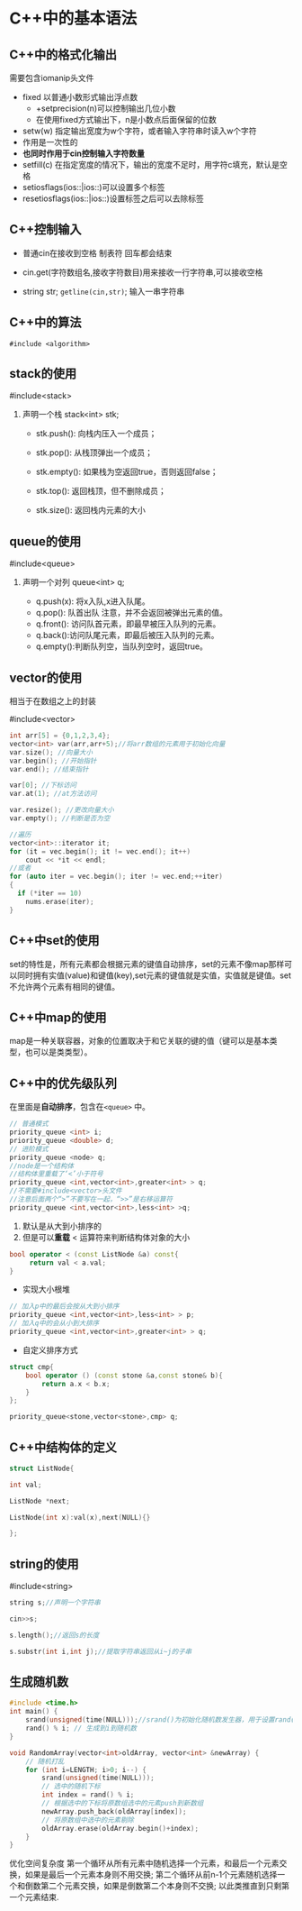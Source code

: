 # C++中的基本语法

## C++中的格式化输出

需要包含iomanip头文件

* fixed 以普通小数形式输出浮点数
  * +setprecision(n)可以控制输出几位小数
  * 在使用fixed方式输出下，n是小数点后面保留的位数
* setw(w) 指定输出宽度为w个字符，或者输入字符串时读入w个字符
* 作用是一次性的
* **也同时作用于cin控制输入字符数量**
* setfill(c) 在指定宽度的情况下，输出的宽度不足时，用字符c填充，默认是空格
* setiosflags(ios::|ios::)可以设置多个标签
* resetiosflags(ios::|ios::)设置标签之后可以去除标签

## C++控制输入

* 普通cin在接收到空格 制表符 回车都会结束

* cin.get(字符数组名,接收字符数目)用来接收一行字符串,可以接收空格

* string str; `getline(cin,str)`; 输入一串字符串

## C++中的算法

`#include <algorithm>`

## stack的使用

\#include\<stack>

1. 声明一个栈 stack\<int> stk;
   * stk.push(): 向栈内压入一个成员；

   * stk.pop(): 从栈顶弹出一个成员；

   * stk.empty(): 如果栈为空返回true，否则返回false；

   * stk.top(): 返回栈顶，但不删除成员；

   * stk.size(): 返回栈内元素的大小

## queue的使用

\#include\<queue>

1. 声明一个对列 queue\<int> q;

   * q.push(x): 将x入队,x进入队尾。
   * q.pop(): 队首出队 注意，并不会返回被弹出元素的值。
   * q.front(): 访问队首元素，即最早被压入队列的元素。
   * q.back():访问队尾元素，即最后被压入队列的元素。
   * q.empty():判断队列空，当队列空时，返回true。

## vector的使用

相当于在数组之上的封装

\#include\<vector>

```c
int arr[5] = {0,1,2,3,4};
vector<int> var(arr,arr+5);//将arr数组的元素用于初始化向量
var.size(); //向量大小
var.begin(); //开始指针
var.end(); //结束指针

var[0]; //下标访问
var.at(1); //at方法访问

var.resize(); //更改向量大小
var.empty(); //判断是否为空

//遍历
vector<int>::iterator it;
for (it = vec.begin(); it != vec.end(); it++)
    cout << *it << endl;
//或者
for (auto iter = vec.begin(); iter != vec.end;++iter)
{
  if (*iter == 10)
    nums.erase(iter);
}
```

## C++中set的使用

set的特性是，所有元素都会根据元素的键值自动排序，set的元素不像map那样可以同时拥有实值(value)和键值(key),set元素的键值就是实值，实值就是键值。set不允许两个元素有相同的键值。

## C++中map的使用

map是一种关联容器，对象的位置取决于和它关联的键的值（键可以是基本类型，也可以是类类型）。

## C++中的优先级队列

在里面是**自动排序**，包含在`<queue>` 中。

```C++
// 普通模式
priority_queue <int> i;
priority_queue <double> d;
// 进阶模式
priority_queue <node> q;
//node是一个结构体
//结构体里重载了‘<’小于符号
priority_queue <int,vector<int>,greater<int> > q;
//不需要#include<vector>头文件
//注意后面两个“>”不要写在一起，“>>”是右移运算符
priority_queue <int,vector<int>,less<int> >q;
```

1. 默认是从大到小排序的
2. 但是可以**重载** < 运算符来判断结构体对象的大小

```C++
bool operator < (const ListNode &a) const{
     return val < a.val;
}
```

* 实现大小根堆

``` C++
// 加入p中的最后会按从大到小排序
priority_queue <int,vector<int>,less<int> > p;
// 加入q中的会从小到大排序
priority_queue <int,vector<int>,greater<int> > q;
```

* 自定义排序方式

```C++
struct cmp{
    bool operator () (const stone &a,const stone& b){
        return a.x < b.x;
    }
};

priority_queue<stone,vector<stone>,cmp> q;
```

## C++中结构体的定义

```c
struct ListNode{

int val;

ListNode *next;

ListNode(int x):val(x),next(NULL){}

};
```

## string的使用

\#include\<string>

```c
string s;//声明一个字符串

cin>>s;

s.length();//返回s的长度

s.substr(int i,int j);//提取字符串返回从i~j的子串
```

## 生成随机数

```c++
#include <time.h>
int main() {
    srand(unsigned(time(NULL)));//srand()为初始化随机数发生器，用于设置rand()产生随机数时的种子
    rand() % i; // 生成到i到随机数
}
```

```c++
void RandomArray(vector<int>oldArray, vector<int> &newArray) {
    // 随机打乱
    for (int i=LENGTH; i>0; i--) {
        srand(unsigned(time(NULL)));
        // 选中的随机下标
        int index = rand() % i;
        // 根据选中的下标将原数组选中的元素push到新数组
        newArray.push_back(oldArray[index]);
        // 将原数组中选中的元素剔除
        oldArray.erase(oldArray.begin()+index);
    }
}
```

优化空间复杂度
第一个循环从所有元素中随机选择一个元素，和最后一个元素交换，如果是最后一个元素本身则不用交换;
第二个循环从前n-1个元素随机选择一个和倒数第二个元素交换，如果是倒数第二个本身则不交换;
以此类推直到只剩第一个元素结束.
